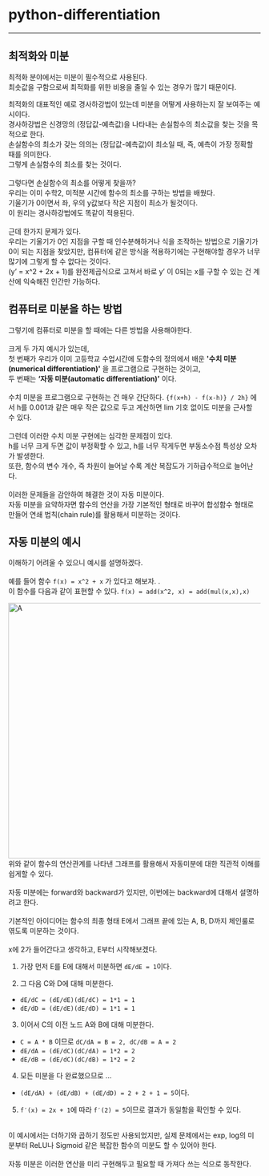 # python-differentiation

---

## 최적화와 미분
최적화 분야에서는 미분이 필수적으로 사용된다.<br/>
최솟값을 구함으로써 최적화를 위한 비용을 줄일 수 있는 경우가 많기 때문이다.

최적화의 대표적인 예로 경사하강법이 있는데 미분을 어떻게 사용하는지 잘 보여주는 예시이다.<br/>
경사하강법은 신경망의 (정답값-예측값)을 나타내는 손실함수의 최소값을 찾는 것을 목적으로 한다.<br/>
손실함수의 최소가 갖는 의의는 (정답값-예측값)이 최소일 때, 즉, 예측이 가장 정확할 때를 의미한다.<br/>
그렇게 손실함수의 최소를 찾는 것이다.<br/>
<br/>
그렇다면 손실함수의 최소를 어떻게 찾을까? <br/>
우리는 이미 수학2, 미적분 시간에 함수의 최소를 구하는 방법을 배웠다. <br/>
기울기가 0이면서 좌, 우의 y값보다 작은 지점이 최소가 될것이다. <br/>
이 원리는 경사하강법에도 똑같이 적용된다. <br/>
<br/>
근데 한가지 문제가 있다. <br/>
우리는 기울기가 0인 지점을 구할 때 인수분해하거나 식을 조작하는 방법으로 기울기가 0이 되는 지점을 찾았지만, 컴퓨터에 같은 방식을 적용하기에는 구현해야할 경우가 너무 많기에 그렇게 할 수 없다는 것이다. <br/>
(y’ = x^2 + 2x + 1)를 완전제곱식으로 고쳐서 바로 y’ 이 0되는 x를 구할 수 있는 건 계산에 익숙해진 인간만 가능하다. <br/>

## 컴퓨터로 미분을 하는 방법
그렇기에 컴퓨터로 미분을 할 때에는 다른 방법을 사용해야한다.<br/>
<br/>
크게 두 가지 예시가 있는데,<br/>
첫 번째가 우리가 이미 고등학교 수업시간에 도함수의 정의에서 배운 **'수치 미분(numerical differentiation)'** 을 프로그램으로 구현하는 것이고,<br/>
두 번째는 **‘자동 미분(automatic differentiation)’** 이다.<br/>
<br/>
수치 미분을 프로그램으로 구현하는 건 매우 간단하다.
`{f(x+h) - f(x-h)} / 2h}` 에서 h를 0.001과 같은 매우 작은 값으로 두고 계산하면 lim 기호 없이도 미분을 근사할 수 있다.<br/>
<br/>
그런데 이러한 수치 미분 구현에는 심각한 문제점이 있다.<br/>
h를 너무 크게 두면 값이 부정확할 수 있고, h를 너무 작게두면 부동소수점 특성상 오차가 발생한다.<br/>
또한, 함수의 변수 개수, 즉 차원이 늘어날 수록 계산 복잡도가 기하급수적으로 늘어난다.<br/>
<br/>
이러한 문제들을 감안하여 해결한 것이 자동 미분이다.<br/>
자동 미분을 요약하자면 함수의 연산을 가장 기본적인 형태로 바꾸어 합성함수 형태로 만들어 연쇄 법칙(chain rule)를 활용해서 미분하는 것이다.<br/>

## 자동 미분의 예시
이해하기 어려울 수 있으니 예시를 설명하겠다.<br/>
<br/>
예를 들어 함수 `f(x) = x^2 + x` 가 있다고 해보자. .<br/>
이 함수를 다음과 같이 표현할 수 있다. `f(x) = add(x^2, x) = add(mul(x,x),x)`

<img width="510" alt="A" src="https://github.com/user-attachments/assets/1a00de12-f9a6-46a0-8ebe-a1850c7b872a" />
<br/>
위와 같이 함수의 연산관계를 나타낸 그래프를 활용해서 자동미분에 대한 직관적 이해를 쉽게할 수 있다.<br/>
<br/>
자동 미분에는 forward와 backward가 있지만, 이번에는 backward에 대해서 설명하려고 한다.<br/>
<br/>
기본적인 아이디어는 함수의 최종 형태 E에서 그래프 끝에 있는 A, B, D까지 체인룰로 엮도록 미분하는 것이다.<br/>
<br/>
x에 2가 들어간다고 생각하고, E부터 시작해보겠다.<br/>


1. 가장 먼저 E를 E에 대해서 미분하면 `dE/dE = 1`이다.

2. 그 다음 C와 D에 대해 미분한다.
  - `dE/dC = (dE/dE)(dE/dC) = 1*1 = 1`
  - `dE/dD = (dE/dE)(dE/dD) = 1*1 = 1`

3. 이어서 C의 이전 노드 A와 B에 대해 미분한다.
  - `C = A * B` 이므로 `dC/dA = B = 2, dC/dB = A = 2`
  - `dE/dA = (dE/dC)(dC/dA) = 1*2 = 2`
  - `dE/dB = (dE/dC)(dC/dB) = 1*2 = 2`

4. 모든 미분을 다 완료했으므로 ...
  - `(dE/dA) + (dE/dB) + (dE/dD) = 2 + 2 + 1 = 5`이다.

5. `f′(x) = 2x + 1`에 따라 `f′(2) = 5`이므로 결과가 동일함을 확인할 수 있다.

<br/>
이 예시에서는 더하기와 곱하기 정도만 사용되었지만, 실제 문제에서는 exp, log의 미분부터 ReLU나 Sigmoid 같은 복잡한 함수의 미분도 할 수 있어야 한다.<br/>
<br/>
자동 미분은 이러한 연산을 미리 구현해두고 필요할 때 가져다 쓰는 식으로 동작한다.
